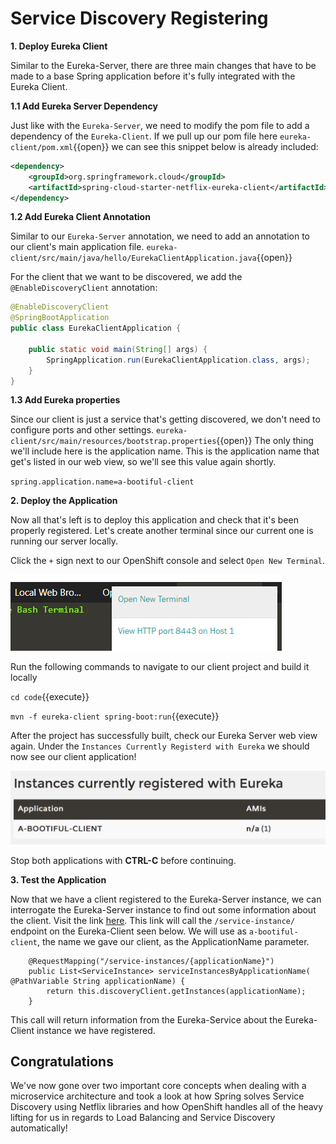 # Service Discovery Registering

**1. Deploy Eureka Client**

Similar to the Eureka-Server, there are three main changes that have to be made to a base Spring application before it's fully integrated with the Eureka Client.

**1.1 Add Eureka Server Dependency**

Just like with the `Eureka-Server`, we need to modify the pom file to add a dependency of the `Eureka-Client`. If we pull up our pom file here ``eureka-client/pom.xml``{{open}} we can see this snippet below is already included:

```xml
<dependency>
    <groupId>org.springframework.cloud</groupId>
    <artifactId>spring-cloud-starter-netflix-eureka-client</artifactId>
</dependency>
```

**1.2 Add Eureka Client Annotation**

Similar to our `Eureka-Server` annotation, we need to add an annotation to our client's main application file. ``eureka-client/src/main/java/hello/EurekaClientApplication.java``{{open}}

For the client that we want to be discovered, we add the `@EnableDiscoveryClient` annotation:

```java
@EnableDiscoveryClient
@SpringBootApplication
public class EurekaClientApplication {

    public static void main(String[] args) {
        SpringApplication.run(EurekaClientApplication.class, args);
    }
}
```

**1.3 Add Eureka properties**

Since our client is just a service that's getting discovered, we don't need to configure ports and other settings. ``eureka-client/src/main/resources/bootstrap.properties``{{open}}
The only thing we'll include here is the application name. This is the application name that get's listed in our web view, so we'll see this value again shortly.

`spring.application.name=a-bootiful-client`


**2. Deploy the Application**

Now all that's left is to deploy this application and check that it's been properly registered. Let's create another terminal since our current one is running our server locally. 

Click the `+` sign next to our OpenShift console and select `Open New Terminal`.

![Open New Terminal](../../assets/middleware/rhoar-microservices/open-new-terminal.png)

Run the following commands to navigate to our client project and build it locally

``cd code``{{execute}}

``mvn -f eureka-client spring-boot:run``{{execute}}

After the project has successfully built, check our Eureka Server web view again. Under the `Instances Currently Registerd with Eureka` we should now see our client application!

![Open New Terminal](../../assets/middleware/rhoar-microservices/eureka-new-terminal.png)

Stop both applications with **CTRL-C** before continuing.

**3. Test the Application**

Now that we have a client registered to the Eureka-Server instance, we can interrogate the Eureka-Server instance to find out some information about the client. Visit the link [here](https://[[HOST_SUBDOMAIN]]-8080-[[KATACODA_HOST]].environments.katacoda.com/service-instances/a-bootiful-client). This link will call the `/service-instance/` endpoint on the Eureka-Client seen below. We will use as `a-bootiful-client`, the name we gave our client, as the ApplicationName parameter.

```
    @RequestMapping("/service-instances/{applicationName}")
    public List<ServiceInstance> serviceInstancesByApplicationName( @PathVariable String applicationName) {
        return this.discoveryClient.getInstances(applicationName);
    }
```

This call will return information from the Eureka-Service about the Eureka-Client instance we have registered. 

## Congratulations

We've now gone over two important core concepts when dealing with a microservice architecture and took a look at how Spring solves Service Discovery using Netflix libraries and how OpenShift handles all of the heavy lifting for us in regards to Load Balancing and Service Discovery automatically!